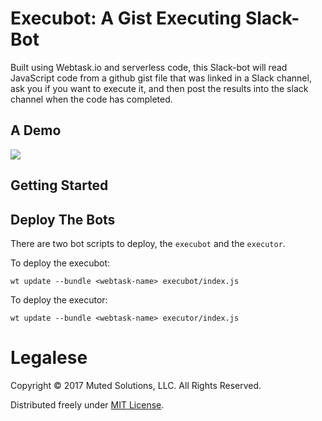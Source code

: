 # Execubot: A Gist Executing Slack-Bot

Built using Webtask.io and serverless code, this Slack-bot will
read JavaScript code from a github gist file that was linked
in a Slack channel, ask you if you want to execute it, and then
post the results into the slack channel when the code has completed.

## A Demo

![](/assets/execubot-demo.gif)

## Getting Started

## Deploy The Bots

There are two bot scripts to deploy, the `execubot` and the
`executor`. 

To deploy the execubot:

```
wt update --bundle <webtask-name> execubot/index.js
```

To deploy the executor:

```
wt update --bundle <webtask-name> executor/index.js
```

# Legalese

Copyright &copy; 2017 Muted Solutions, LLC. All Rights Reserved.

Distributed freely under [MIT License](http://mutedsolutions.mit-license.org).
